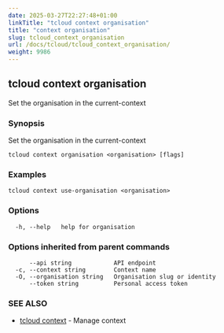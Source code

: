 ```yaml
---
date: 2025-03-27T22:27:48+01:00
linkTitle: "tcloud context organisation"
title: "context organisation"
slug: tcloud_context_organisation
url: /docs/tcloud/tcloud_context_organisation/
weight: 9986
---
```

## tcloud context organisation

Set the organisation in the current-context

### Synopsis

Set the organisation in the current-context

```
tcloud context organisation <organisation> [flags]
```

### Examples

```
tcloud context use-organisation <organisation>
```

### Options

```
  -h, --help   help for organisation
```

### Options inherited from parent commands

```
      --api string            API endpoint
  -c, --context string        Context name
  -O, --organisation string   Organisation slug or identity
      --token string          Personal access token
```

### SEE ALSO

* [tcloud context](/docs/tcloud/tcloud_context/)	 - Manage context

